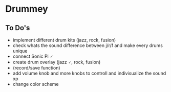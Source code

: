 # Drummey

## To Do's
- implement different drum kits (jazz, rock, fusion)
- check whats the sound difference between j/r/f and make every drums unique
- connect Sonic Pi 🗸
- create drum overlay (jazz 🗸, rock, fusion)
- (record/save function)
- add volume knob and more knobs to controll and indivisualize the sound xp
- change color scheme
